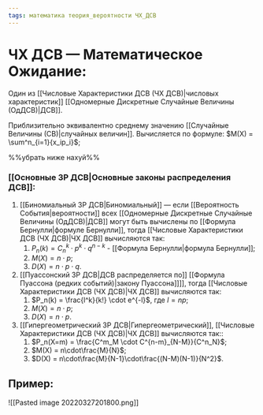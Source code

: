 ```yaml
---
tags: математика теория_вероятности ЧХ_ДСВ
---
```

# ЧХ ДСВ — Математическое Ожидание:
Один из [[Числовые Характеристики ДСВ (ЧХ ДСВ)|числовых характеристик]] [[Одномерные Дискретные Случайные Величины (ОдДСВ)|ДСВ]].

Приблизительно эквивалентно среднему значению [[Случайные Величины (СВ)|случайных величин]].
Вычисляется по формуле: $M(X) = \sum^n_{i=1}{x_ip_i}$;

%%убрать ниже нахуй%%
### [[Основные ЗР ДСВ|Основные законы распределения ДСВ]]:
1) [[Биномиальный ЗР ДСВ|Биномиальный]] — если [[Вероятность События|вероятности]] всех [[Одномерные Дискретные Случайные Величины (ОдДСВ)|ДСВ]] могут быть вычислены по [[Формула Бернулли|формуле Бернулли]], тогда [[Числовые Характеристики ДСВ (ЧХ ДСВ)|ЧХ ДСВ]] вычисляются так:
	1) $P_n(k) = C^k_n\cdot p^k\cdot q^{n-k}$ - [[Формула Бернулли|формула Бернулли]];
	2) $M(X) = n\cdot p$;
	3) $D(X) = n\cdot p\cdot q$.
2) [[Пуассонский ЗР ДСВ|ДСВ распределяется по]] [[Формула Пуассона (редких событий)|закону Пуассона]]]], тогда [[Числовые Характеристики ДСВ (ЧХ ДСВ)|ЧХ ДСВ]] вычисляются так:
	1) $P_n(k) = \frac{l^k}{k!} \cdot e^{-l}$, где $l = np$;
	2) $M(X) = n\cdot p$;
	3) $D(X) = n\cdot p$.
3) [[Гипергеометрический ЗР ДСВ|Гипергеометрический]], [[Числовые Характеристики ДСВ (ЧХ ДСВ)|ЧХ ДСВ]] вычисляются так::
	1) $P_n(X=m) = \frac{C^m_M \cdot C^{n-m}_{N-M}}{C^n_N}$;
	2) $M(X) = n\cdot\frac{M}{N}$;
	3) $D(X) = n\cdot\frac{M}{N-1}\cdot\frac{(N-M)(N-1)}{N^2}$.

## Пример:
![[Pasted image 20220327201800.png]]